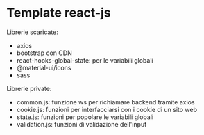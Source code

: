 # Template react-js

Librerie scaricate:

- axios
- bootstrap con CDN
- react-hooks-global-state: per le variabili globali
- @material-ui/icons
- sass

Librerie private:

- common.js: funzione ws per richiamare backend tramite axios
- cookie.js: funzioni per interfacciarsi con i cookie di un sito web
- state.js: funzioni per popolare le variabili globali
- validation.js: funzioni di validazione dell'input
